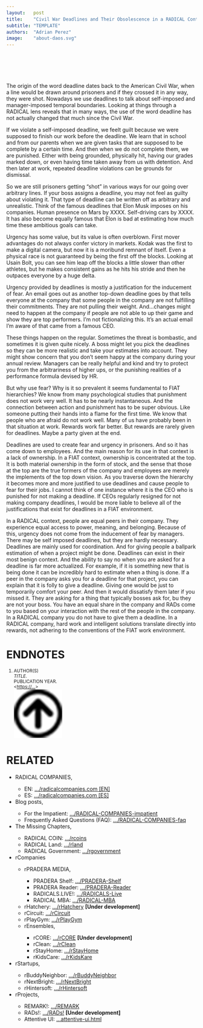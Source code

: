 ```yaml
---
layout:   post
title:    "Civil War Deadlines and Their Obsolescence in a RADICAL Context"
subtitle: "TEMPLATE"
authors:  "Adrian Perez"
image:    "about-daos.svg"
---
```


<div style="display:none;">
 <p></p>
</div>

<h1>&nbsp;</h1>
 <p>The origin of the word deadline dates back to the American Civil War, when a line would be drawn around prisoners and if they crossed it in any way, they were  shot. Nowadays we use deadlines to talk about self-imposed and manager-imposed temporal boundaries. Looking at things through a RADICAL lens reveals that in many ways, the use of the word deadline has not actually changed that much since the Civil War.</p>
 <p>If we violate a self-imposed deadline, we feelt guilt because we were supposed to finish our work before the deadline. We learn that in school and from our parents when we are given tasks that are supposed to be complete by a certain time. And then when we do not complete them, we are punished. Either with being grounded, physically hit, having our grades marked down, or even having time taken away from us with detention. And then later at work, repeated deadline violations can be grounds for dismissal.</p>
 <p>So we are still prisoners getting “shot” in various ways for our going over arbitrary lines. If your boss assigns a deadline, you may not feel as guilty about violating it. That type of deadline can be written off as arbitrary and unrealistic. Think of the famous deadlines that Elon Musk imposes on his companies. Human presence on Mars by XXXX. Self-driving cars by XXXX. It has also become equally famous that Elon is bad at estimating how much time these ambitious goals can take.</p>
 <p>Urgency has some value, but its value is often overblown. First mover advantages do not always confer victory in markets. Kodak was the first to make a digital camera, but now it is a moribund remnant of itself. Even a physical race is not guaranteed by being the first off the blocks. Looking at Usain Bolt, you can see him leap off the blocks a little slower than other athletes, but he makes consistent gains as he hits his stride and then he outpaces everyone by a huge delta.</p>
 <p>Urgency provided by deadlines is mostly a justification for the inducement of fear. An email goes out as another top-down deadline goes by that tells everyone at the company that some people in the company are not fulfilling their commitments. They are not pulling their weight. And…changes might need to happen at the company if people are not able to up their game and show they are top performers. I’m not fictionalizing this. It’s an actual email I’m aware of that came from a famous CEO.</p>
 <p>These things happen on the regular. Sometimes the threat is bombastic, and sometimes it is given quite nicely. A boss might let you pick the deadlines so they can be more realistic and take your estimates into account. They might show concern that you don’t seem happy at the company during your annual review. Managers can be really helpful and kind and try to protect you from the arbitrariness of higher ups, or the punishing realities of a performance formula devised by HR.</p>
 <p>But why use fear? Why is it so prevalent it seems fundamental to FIAT hierarchies? We know from many psychological studies that punishment does not work very well. It has to be nearly instantaneous. And the connection between action and punishment  has to be super obvious. Like someone putting their hands into a flame for the first time. We know that people who are afraid do not work well. Many of us have probably been in that situation at work. Rewards work far better. But rewards are rarely given for deadlines. Maybe a party given at the end.</p>
 <p>Deadlines are used to create fear and urgency in prisoners. And so it has come down to employees. And the main reason for its use in that context is a lack of ownership. In a FIAT context, ownership is concentrated at the top. It is both material ownership in the form of stock, and the sense that those at the top are the true formers of the company and employees are merely the implements of the top down vision. As you traverse down the hierarchy it becomes more and more justified to use deadlines  and cause people to fear for their jobs. I cannot think of one instance where it is the CEO who is punished for not making a deadline. If CEOs regularly resigned for not making company deadlines, I would be more liable to believe all of the justifications that exist for deadlines in a FIAT environment.</p>
 <p>In a RADICAL context, people are equal peers in their company. They experience equal access to power, meaning, and belonging. Because of this, urgency does not come from the inducement of fear by managers. There may be self imposed deadlines, but they are hardly necessary. Deadlines are mainly used for coordination. And for giving people a ballpark estimation of when a project might be done. Deadlines can exist in their most benign context. And the ability to say no when you are asked for a deadline is far more actualized. For example, if it is something new that is being done it can be incredibly hard to estimate when a thing is done. If a peer in the company asks you for a deadline for that project, you can explain that it is folly to give a deadline. Giving one would be just to temporarily comfort your peer. And then it would dissatisfy them later if you missed it. They are asking for a thing that typically bosses ask for, bu they are not your boss. You have an equal share in the company and RADs come to you based on your interaction with the rest of the people in the company. In a RADICAL company you do not have to give them a deadline. In a RADICAL company, hard work and intelligent solutions translate directly into rewards, not adhering  to the conventions of the FIAT work environment.</p>

<h1 class="_section">ENDNOTES</h1>
 <ol style="font-size:smaller; ">
  <li id="en01">
   <p class="_list-item" style="width:1.5in; ">
    AUTHOR(S)<br>
    <em>TITLE.</em><br>
    PUBLICATION YEAR.<br>
    <<a href="https://…" target="_blank">https://…</a>>
    <a class="_uparrow" href="#bm01"><img src="/assets/img/arrow-up-icon.png"></a>
   </p>
 </ol>

<h1 class="_section">RELATED</h1>
 <ul>
  <li>RADICAL COMPANIES,</li>
   <ul>
    <li><a>EN</a>: <a href="https://radicalcompanies.com" target="_blank">&hellip;/radicalcompanies.com [EN]</a></li>
    <li><a>ES</a>: <a href="https://radicalcompanies.com" target="_blank">&hellip;/radicalcompanies.com [ES]</a></li>
   </ul>
  <li>Blog posts,</li>
   <ul>
    <li>For the Impatient: <a href="https://radicalcompanies.com/2022/05/04/RADICAL-COMPANIES-impatient" target="_blank">&hellip;/RADICAL-COMPANIES-impatient</a></li>
    <li>Frequently Asked Questions (FAQ): <a href="https://radicalcompanies.com/2022/05/05/RADICAL-COMPANIES-faq" target="_blank">&hellip;/RADICAL-COMPANIES-faq</a></li>
   </ul>
   <li>The Missing Chapters,</li>
    <ul>
     <li>RADICAL COIN: <a href="https://radicalcompanies.com/2022/05/07/rcoins" target="_blank">&hellip;/rcoins</a></li>
     <li>RADICAL Land: <a href="https://radicalcompanies.com/2022/05/08/rland" target="_blank">&hellip;/rland</a></li>
     <li>RADICAL Government: <a href="https://radicalcompanies.com/2022/05/06/rgovernment" target="_blank">&hellip;/rgovernment</a></li>
    </ul>
   <li>rCompanies</li>
    <ul>
     <li>rPRADERA MEDIA,</li>
      <ul>
       <li>PRADERA Shelf: <a href="https://radicalcompanies.com/2022/04/02/PRADERA-Shelf" target="_blank">&hellip;/PRADERA-Shelf</a></li>
       <li>PRADERA Reader: <a href="https://radicalcompanies.com/2022/04/01/PRADERA-Reader" target="_blank">&hellip;/PRADERA-Reader</a></li>
       <li>RADICALS.LIVE!: <a href="https://radicalcompanies.com/2022/04/04/RADICALS-Live" target="_blank">&hellip;/RADICALS-Live</a></li>
       <li>RADICAL MBA: <a href="https://radicalcompanies.com/2022/04/03/RADICAL-MBA" target="_blank">&hellip;/RADICAL-MBA</a></li>
      </ul>
     <li>rHatchery: <a href="https://radicalcompanies.com/2022/05/16/rHatchery" target="_blank">&hellip;/rHatchery</a> <span style="font-weight:bold; ">[Under development]</span></li>
     <li>rCircuit: <a href="https://radicalcompanies.com/2022/04/05/rCircuit" target="_blank">&hellip;/rCircuit</a></li>
     <li>rPlayGym: <a href="https://radicalcompanies.com/2022/04/06/rPlayGym" target="_blank">&hellip;/rPlayGym</a></li>
     <li>rEnsembles,</li>
      <ul>
       <li>rCORE: <a href="https://radicalcompanies.com/2022/05/15/rCORE" target="_blank">&hellip;/rCORE</a> <span style="font-weight:bold; ">[Under development]</span></li>
       <li>rClean: <a href="https://radicalcompanies.com/2022/05/14/rClean" target="_blank">&hellip;/rClean</a></li>
       <li>rStayHome: <a href="https://radicalcompanies.com/2022/05/12/rStayHome" target="_blank">&hellip;/rStayHome</a></li>
       <li>rKidsCare: <a href="https://radicalcompanies.com/2022/05/13/rKidsKare" target="_blank">&hellip;/rKidsKare</a></li>
      </ul>
    </ul>
  <li>rStartups,</li>
   <ul>
    <li>rBuddyNeighbor: <a href="https://radicalcompanies.com/2022/05/20/rBuddyNeighbor" target="_blank">&hellip;/rBuddyNeighbor</a></li>
    <li>rNextBright: <a href="https://radicalcompanies.com/2022/05/22/rNextBright" target="_blank">&hellip;/rNextBright</a></li>
    <li>rHintersoft: <a href="https://radicalcompanies.com/2022/05/21/rHintersoft" target="_blank">&hellip;/rHintersoft</a></li> 
   </ul>
  <li>rProjects,</li>
   <ul>
    <li>REMARK!: <a href="https://radicalcompanies.com/2022/05/18/REMARK" target="_blank">&hellip;/REMARK</a></li>
    <li>RADs!: <a href="https://radicalcompanies.com/2022/05/19/RADs!" target="_blank">&hellip;/RADs!</a> <span style="font-weight:bold; ">[Under development]</span></li>
    <li>Attentive UI: <a href="https://radicalcompanies.com/2022/05/17/attentive-ui.html" target="_blank">&hellip;attentive-ui.html</a></li>
   </ul>
 </ul>